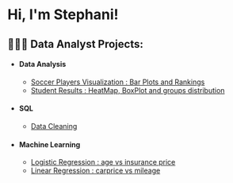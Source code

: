 <h1>Hi, I'm Stephani!</h1>

<h2>👩🏻‍💻 Data Analyst Projects:</h2>

* <h4>Data Analysis</h4>

  - [Soccer Players Visualization : Bar Plots and Rankings ](https://github.com/stephsoto/DataMining)
  - [Student Results : HeatMap, BoxPlot and groups distribution](https://github.com/stephsoto/DataMining/blob/main/Student_Results_Analysis_Project.ipynb)
 
* <h4>SQL</h4>

  - [Data Cleaning ](https://github.com/stephsoto/DataMining/blob/main/DataCleaningProject.sql)
 
* <h4>Machine Learning</h4>

  - [Logistic Regression : age vs insurance price ](https://github.com/stephsoto/DataMining/blob/main/Logistic_Regression_S.ipynb)
  - [Linear Regression : carprice vs mileage](https://github.com/stephsoto/DataMining/blob/main/Logistic_Regression_S.ipynb)
  



<!--
**joshmadakor1/joshmadakor1** is a ✨ _special_ ✨ repository because its `README.md` (this file) appears on your GitHub profile.

Here are some ideas to get you started:

- 🔭 I’m currently working on ...
- 🌱 I’m currently learning ...
- 👯 I’m looking to collaborate on ...
- 🤔 I’m looking for help with ...
- 💬 Ask me about ...
- 📫 How to reach me: ...
- 😄 Pronouns: ...
- ⚡ Fun fact: ...
-->

